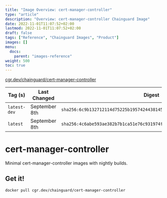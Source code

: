 ```yaml
---
title: "Image Overview: cert-manager-controller"
type: "article"
description: "Overview: cert-manager-controller Chainguard Image"
date: 2022-11-01T11:07:52+02:00
lastmod: 2022-11-01T11:07:52+02:00
draft: false
tags: ["Reference", "Chainguard Images", "Product"]
images: []
menu:
  docs:
    parent: "images-reference"
weight: 500
toc: true
---
```


[cgr.dev/chainguard/cert-manager-controller](https://github.com/chainguard-images/images/tree/main/images/cert-manager-controller)

| Tag (s)       | Last Changed  | Digest                                                                    |
|---------------|---------------|---------------------------------------------------------------------------|
|  `latest-dev` | September 8th | `sha256:6c9b132712114d75225b1957424438145d305c9312bc6861a1e78e752bf32b73` |
|  `latest`     | September 8th | `sha256:4c6abe593ae382b7b1ca51e76c931974fa21e1fd02fb9b44888a230468b25320` |

# cert-manager-controller

Minimal cert-manager-controller images with nightly builds.

## Get it!

```shell
docker pull cgr.dev/chainguard/cert-manager-controller
```
